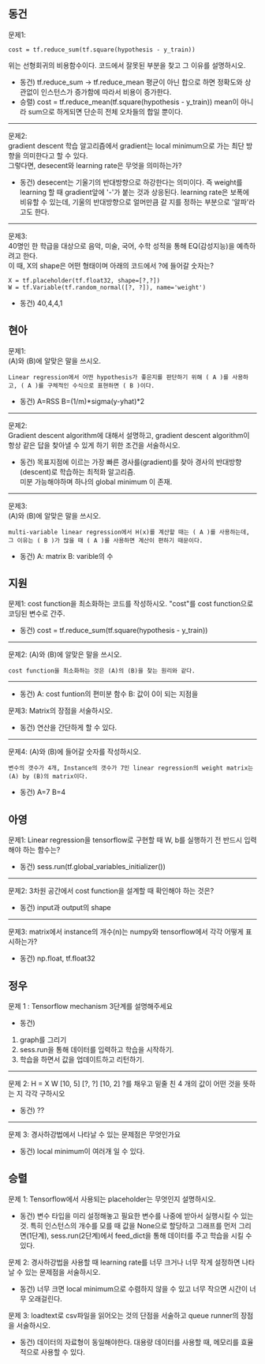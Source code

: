 ## 동건
문제1: 
```
cost = tf.reduce_sum(tf.square(hypothesis - y_train))
````
위는 선형회귀의 비용함수이다. 코드에서 잘못된 부분을 찾고 그 이유를 설명하시오.  

- 동건) tf.reduce_sum -> tf.reduce_mean 평균이 아닌 합으로 하면 정확도와 상관없이 인스턴스가 증가함에 따라서 비용이 증가한다.
- 승렬) cost = tf.reduce_mean(tf.square(hypothesis - y_train))
	mean이 아니라 sum으로 하게되면 단순히 전체 오차들의 합일 뿐이다.
---
문제2:  
gradient descent 학습 알고리즘에서 gradient는 local minimum으로 가는 최단 방향을 의미한다고 할 수 있다.  
그렇다면, desecent와 learning rate은 무엇을 의미하는가?

- 동건) desecent는 기울기의 반대방향으로 하강한다는 의미이다. 즉 weight를 learning 할 때 gradient앞에 '-'가 붙는 것과 상응된다. 
learning rate은 보폭에 비유할 수 있는데, 기울의 반대방향으로 얼머만큼 갈 지를 정하는 부분으로 '알파'라고도 한다. 

---
문제3:  
40명인 한 학급을 대상으로 음악, 미술, 국어, 수학 성적을 통해 EQ(감성지능)을 예측하려고 한다.  
이 때, X의 shape은 어떤 형태이며 아래의 코드에서 ?에 들어갈 숫자는?
```
X = tf.placeholder(tf.float32, shape=[?,?])
W = tf.Variable(tf.random_normal([?, ?]), name='weight')
```

- 동건) 40,4,4,1

## 현아
문제1:  
(A)와 (B)에 알맞은 말을 쓰시오.
```
Linear regression에서 어떤 hypothesis가 좋은지를 판단하기 위해 ( A )를 사용하고, ( A )를 구체적인 수식으로 표현하면 ( B )이다. 
```

- 동건) A=RSS B=(1/m)*sigma(y-yhat)*2

---
문제2:  
Gradient descent algorithm에 대해서 설명하고, gradient descent algorithm이 항상 같은 답을 찾아낼 수 있게 하기 위한 조건을 서술하시오.  

- 동건) 목표지점에 이르는 가장 빠른 경사를(gradient)를 찾아 경사의 반대방향(descent)로 학습하는 최적화 알고리즘.  
미분 가능해야하며 하나의 global minimum 이 존재. 

---
문제3:  
(A)와 (B)에 알맞은 말을 쓰시오.
```
multi-variable linear regression에서 H(x)를 계산할 때는 ( A )를 사용하는데, 그 이유는 ( B )가 많을 때 ( A )를 사용하면 계산이 편하기 때문이다.
```

- 동건) A: matrix B: varible의 수

## 지원
문제1:
cost function을 최소화하는 코드를 작성하시오. "cost"를 cost function으로 코딩된 변수로 간주.

- 동건) cost = tf.reduce_sum(tf.square(hypothesis - y_train))

---

문제2:
(A)와 (B)에 알맞은 말을 쓰시오.
```
cost function을 최소화하는 것은 (A)의 (B)을 찾는 원리와 같다.
```
---

- 동건) A: cost funtion의 편미분 함수 B: 값이 0이 되는 지점을  

문제3:
Matrix의 장점을 서술하시오.

- 동건) 연산을 간단하게 할 수 있다.  

---
문제4:
(A)와 (B)에 들어갈 숫자를 작성하시오.
```
변수의 갯수가 4개, Instance의 갯수가 7인 linear regression의 weight matrix는 (A) by (B)의 matrix이다.
```

- 동건) A=7 B=4

## 아영
문제1:
Linear regression을 tensorflow로 구현할 때 W, b를 실행하기 전 반드시 입력해야 하는 함수는?

- 동건) sess.run(tf.global_variables_initializer())

---
문제2:
3차원 공간에서 cost function을 설계할 때 확인해야 하는 것은?

- 동건) input과 output의 shape 

---
문제3:
matrix에서 instance의 개수(n)는 numpy와 tensorflow에서 각각 어떻게 표시하는가?

- 동건) np.float, tf.float32

## 정우
문제 1 :
Tensorflow mechanism 3단계를 설명해주세요

- 동건)  
1. graph를 그리기
2. sess.run을 통해 데이터를 입력하고 학습을 시작하기.
3. 학습을 하면서 값을 업데이트하고 리턴하기. 

---

문제 2:
	H = X   W
[10, 5] [?, ?] [10, 2]
?를 채우고 밑줄 친 4 개의 값이 어떤 것을 뜻하는 지 각각 구하시오 

- 동건) ??

---
문제 3:
경사하강법에서 나타날 수 있는 문제점은 무엇인가요

- 동건) local minimum이 여러개 일 수 있다. 

## 승렬
문제 1:
Tensorflow에서 사용되는 placeholder는 무엇인지 설명하시오.

- 동건) 변수 타입을 미리 설정해놓고 필요한 변수를 나중에 받아서 실행시킬 수 있는 것. 특히 인스턴스의 개수를 모를 때 값을 None으로 할당하고 그래프를 먼저 그리면(1단계), sess.run(2단계)에서 feed_dict을 통해 데이터를 주고 학습을 시킬 수 있다.  

문제 2:
경사하강법을 사용할 때 learning rate를 너무 크거나 너무 작게 설정하면 나타날 수 있는 문제점을 서술하시오.

- 동건) 너무 크면 local minimum으로 수렴하지 않을 수 있고 너무 작으면 시간이 너무 오래걸린다. 

문제 3:
loadtext로 csv파일을 읽어오는 것의 단점을 서술하고 queue runner의 장점을 서술하시오.

- 동건) 데이터의 자료형이 동일해야한다. 대용량 데이터를 사용할 때, 메모리를 효율적으로 사용할 수 있다. 
